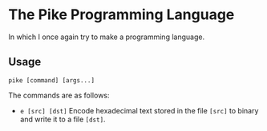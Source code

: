 # The Pike Programming Language
In which I once again try to make a programming language.

## Usage
`pike [command] [args...]`

The commands are as follows:
- `e [src] [dst]` Encode hexadecimal text stored in the file `[src]`
to binary and write it to a file `[dst]`.